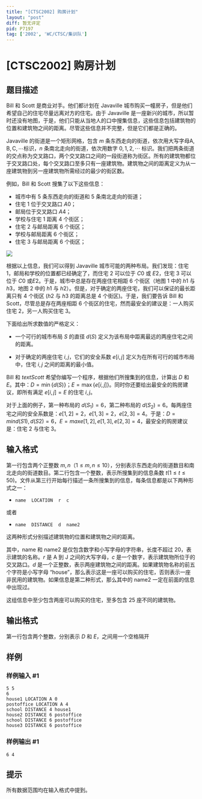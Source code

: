 ```yaml
---
title: "[CTSC2002] 购房计划"
layout: "post"
diff: 暂无评定
pid: P7197
tag: ['2002', 'WC/CTSC/集训队']
---
```

# [CTSC2002] 购房计划
## 题目描述

$\text{Bill}$ 和 $\text{Scott}$ 是商业对手。他们都计划在 $\text{Javaville}$ 城市购买一幢房子，但是他们希望自己的住宅尽量远离对方的住宅。由于 $\text{Javaville}$ 是一座新兴的城市，所以暂时还没有地图，于是，他们只能从当地人的口中搜集信息，这些信息包括建筑物的位置和建筑物之间的距离。尽管这些信息并不完整，但是它们都是正确的。
   
$\text{Javaville}$ 的街道是一个矩形网格，包含 $m$ 条东西走向的街道，依次用大写字母$\text{A},\text{B},\text{C},\cdots$标识，$n$ 条南北走向的街道，依次用数字 $0,1,2,\cdots$ 标识。我们把两条街道的交点称为交叉路口，两个交叉路口之间的一段街道称为街区。所有的建筑物都位于交叉路口处，每个交叉路口至多只有一座建筑物。建筑物之间的距离定义为从一座建筑物到另一座建筑物所需经过的最少的街区数。
    
例如，$\text{Bill}$ 和 $\text{Scott}$ 搜集了以下这些信息：
- 城市中有 $5$ 条东西走向的街道和 $5$ 条南北走向的街道；
- 住宅 $1$ 位于交叉路口 $A0$；
- 邮局位于交叉路口 $A4$；
- 学校与住宅 $1$ 距离 $4$ 个街区；
- 住宅 $2$ 与邮局距离 $6$ 个街区；
- 学校与邮局距离 $6$ 个街区；
- 住宅 $3$ 与邮局距离 $6$ 个街区；

![](https://darkbzoj.tk/JudgeOnline/upload/201112/1(4).jpg)

根据以上信息，我们可以得到 $\text{Javaville}$ 城市可能的两种布局。我们发现：住宅 $1$，邮局和学校的位置都已经确定了，而住宅 $2$ 可以位于 $C0$ 或 $E2$，住宅 $3$ 可以位于 $C0$ 或$E2$。于是，城市中总是存在两座住宅相距 $6$ 个街区（地图 $1$ 中的 $h1$ 与 $h3$，地图 $2$ 中的 $h1$ 与 $h2$）。但是，对于确定的两座住宅，我们可以保证的最长距离只有 $4$ 个街区 ($h2$ 与 $h3$ 的距离总是 $4$ 个街区)。于是，我们要告诉 $\text{Bill}$ 和 $\text{Scott}$，尽管总是存在两座相距 $6$ 个街区的住宅，然而最安全的建议是：一人购买住宅 $2$，另一人购买住宅 $3$。

下面给出所求数值的严格定义：

- 一个可行的城市布局 $S$ 的直径 $d(S)$ 定义为该布局中距离最远的两座住宅之间的距离。

- 对于确定的两座住宅 $i, j$，它们的安全系数 $e[i, j]$ 定义为在所有可行的城市布局中，住宅 $i, j$ 之间的距离的最小值。

$\text{Bill}$ 和 $text{Scott}$ 希望你编写一个程序，根据他们所搜集到的信息，计算出 $D$ 和$E$。其中：$D=\min\{d(S)\}$；$E=\max\{e[i, j]\}$。同时你还要给出最安全的购房建议，即所有满足 $e[i, j]=E$ 的住宅 $i, j$。

对于上面的例子，第一种布局的 $d(S_1)=6$，第二种布局的 $d(S_2)=6$。每两座住宅之间的安全系数是：$e[1,2]=2，e[1,3]=2，e[2,3]=4$。于是：$D=min{d(S1),d(S2)}=6，E= max{e[1,2],e[1,3],e[2,3]}=4$，最安全的购房建议是：住宅 $2$ 与住宅 $3$。
## 输入格式

第一行包含两个正整数 $m, n（1\le m, n\le 10）$，分别表示东西走向的街道数目和南北走向的街道数目。第二行包含一个整数，表示所搜集到的信息条数 $t(1\le t\le 50)$。文件从第三行开始每行描述一条所搜集到的信息，每条信息都是以下两种形式之一：
- `name  LOCATION  r  c`

或者

- `name  DISTANCE  d  name2`

这两种形式分别描述建筑物的位置和建筑物之间的距离。

其中，$\text{name}$ 和 $\text{name2}$ 是仅包含数字和小写字母的字符串，长度不超过 $20$，表示建筑的名称。$r$ 是 $\text{A}$ 到 $\text{J}$ 之间的大写字母，$c$ 是一个数字，表示建筑物所位于的交叉路口。$d$ 是一个正整数，表示两座建筑物之间的距离。如果建筑物名称的前五个字符是小写字母 $\text{“house”}$，那么表示这是一座可以购买的住宅，否则表示一座非民用的建筑物。如果信息是第二种形式，那么其中的 $\text{name2}$ 一定在前面的信息中出现过。

这组信息中至少包含两座可以购买的住宅，至多包含 $25$ 座不同的建筑物。
## 输出格式

第一行包含两个整数，分别表示 $D$ 和 $E$，之间用一个空格隔开
## 样例

### 样例输入 #1
```
5 5
6
house1 LOCATION A 0
postoffice LOCATION A 4
school DISTANCE 4 house1
house2 DISTANCE 6 postoffice
school DISTANCE 6 postoffice
house3 DISTANCE 6 postoffice
```
### 样例输出 #1
```
6 4
```
## 提示

所有数据范围均在输入格式中提到。
